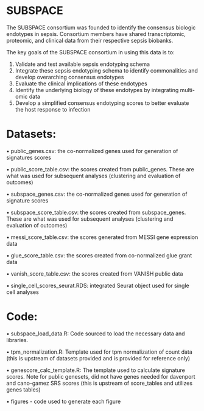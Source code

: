 # SUBSPACE
The SUBSPACE consortium was founded to identify the consensus biologic endotypes in sepsis. Consortium members have shared transcriptomic, proteomic, and clinical data from their respective sepsis biobanks.

The key goals of the SUBSPACE consortium in using this data is to:
1) Validate and test available sepsis endotyping schema
2) Integrate these sepsis endotyping schema to identify commonalities and develop overarching consensus endotypes
3) Evaluate the clinical implications of these endotypes
4) Identify the underlying biology of these endotypes by integrating multi-omic data
5) Develop a simplified consensus endotyping scores to better evaluate the host response to infection

# Datasets:
•	public_genes.csv: the co-normalized genes used for generation of signatures scores

•	public_score_table.csv: the scores created from public_genes. These are what was used for subsequent analyses (clustering and evaluation of outcomes)

•	subspace_genes.csv: the co-normalized genes used for generation of signature scores

•	subspace_score_table.csv: the scores created from subspace_genes. These are what was used for subsequent analyses (clustering and evaluation of outcomes)

•	messi_score_table.csv: the scores generated from MESSI gene expression data

•	glue_score_table.csv: the scores created from co-normalized glue grant data

•	vanish_score_table.csv: the scores created from VANISH public data

•	single_cell_scores_seurat.RDS: integrated Seurat object used for single cell analyses

# Code:
•	subspace_load_data.R: Code sourced to load the necessary data and libraries.

•	tpm_normalization.R: Template used for tpm normalization of count data (this is upstream of datasets provided and is provided for reference only)

•	genescore_calc_template.R: The template used to calculate signature scores. Note for public genesets, did not have genes needed for davenport and cano-gamez SRS scores (this is upstream of score_tables and utilizes genes tables)

•	figures - code used to generate each figure
